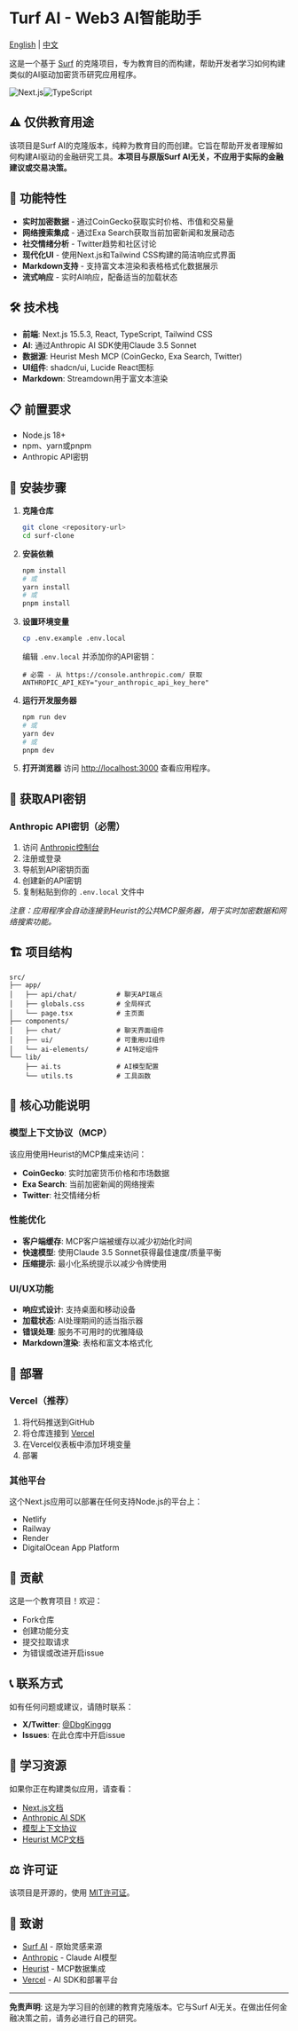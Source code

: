 # Turf AI - Web3 AI智能助手

[English](README.md) | [中文](README-zh.md)

这是一个基于 [Surf](https://asksurf.ai/chat) 的克隆项目，专为教育目的而构建，帮助开发者学习如何构建类似的AI驱动加密货币研究应用程序。

![Next.js](https://img.shields.io/badge/Next.js-15.5.3-black)![TypeScript](https://img.shields.io/badge/TypeScript-5-blue)

## ⚠️ 仅供教育用途

该项目是Surf AI的克隆版本，纯粹为教育目的而创建。它旨在帮助开发者理解如何构建AI驱动的金融研究工具。**本项目与原版Surf AI无关，不应用于实际的金融建议或交易决策。**

## 🚀 功能特性

- **实时加密数据** - 通过CoinGecko获取实时价格、市值和交易量
- **网络搜索集成** - 通过Exa Search获取当前加密新闻和发展动态
- **社交情绪分析** - Twitter趋势和社区讨论
- **现代化UI** - 使用Next.js和Tailwind CSS构建的简洁响应式界面
- **Markdown支持** - 支持富文本渲染和表格格式化数据展示
- **流式响应** - 实时AI响应，配备适当的加载状态

## 🛠️ 技术栈

- **前端**: Next.js 15.5.3, React, TypeScript, Tailwind CSS
- **AI**: 通过Anthropic AI SDK使用Claude 3.5 Sonnet
- **数据源**: Heurist Mesh MCP (CoinGecko, Exa Search, Twitter)
- **UI组件**: shadcn/ui, Lucide React图标
- **Markdown**: Streamdown用于富文本渲染

## 📋 前置要求

- Node.js 18+
- npm、yarn或pnpm
- Anthropic API密钥

## 🔧 安装步骤

1. **克隆仓库**

   ```bash
   git clone <repository-url>
   cd surf-clone
   ```

2. **安装依赖**

   ```bash
   npm install
   # 或
   yarn install
   # 或
   pnpm install
   ```

3. **设置环境变量**

   ```bash
   cp .env.example .env.local
   ```

   编辑 `.env.local` 并添加你的API密钥：

   ```env
   # 必需 - 从 https://console.anthropic.com/ 获取
   ANTHROPIC_API_KEY="your_anthropic_api_key_here"
   ```

4. **运行开发服务器**

   ```bash
   npm run dev
   # 或
   yarn dev
   # 或
   pnpm dev
   ```

5. **打开浏览器** 访问 <http://localhost:3000> 查看应用程序。

## 🔑 获取API密钥

### Anthropic API密钥（必需）

1. 访问 [Anthropic控制台](https://console.anthropic.com/)
2. 注册或登录
3. 导航到API密钥页面
4. 创建新的API密钥
5. 复制粘贴到你的 `.env.local` 文件中

*注意：应用程序会自动连接到Heurist的公共MCP服务器，用于实时加密数据和网络搜索功能。*

## 🏗️ 项目结构

```
src/
├── app/
│   ├── api/chat/          # 聊天API端点
│   ├── globals.css        # 全局样式
│   └── page.tsx           # 主页面
├── components/
│   ├── chat/              # 聊天界面组件
│   ├── ui/                # 可重用UI组件
│   └── ai-elements/       # AI特定组件
└── lib/
    ├── ai.ts              # AI模型配置
    └── utils.ts           # 工具函数
```

## 🎯 核心功能说明

### 模型上下文协议（MCP）

该应用使用Heurist的MCP集成来访问：

- **CoinGecko**: 实时加密货币价格和市场数据
- **Exa Search**: 当前加密新闻的网络搜索
- **Twitter**: 社交情绪分析

### 性能优化

- **客户端缓存**: MCP客户端被缓存以减少初始化时间
- **快速模型**: 使用Claude 3.5 Sonnet获得最佳速度/质量平衡
- **压缩提示**: 最小化系统提示以减少令牌使用

### UI/UX功能

- **响应式设计**: 支持桌面和移动设备
- **加载状态**: AI处理期间的适当指示器
- **错误处理**: 服务不可用时的优雅降级
- **Markdown渲染**: 表格和富文本格式化

## 🚀 部署

### Vercel（推荐）

1. 将代码推送到GitHub
2. 将仓库连接到 [Vercel](https://vercel.com)
3. 在Vercel仪表板中添加环境变量
4. 部署

### 其他平台

这个Next.js应用可以部署在任何支持Node.js的平台上：

- Netlify
- Railway
- Render
- DigitalOcean App Platform

## 🤝 贡献

这是一个教育项目！欢迎：

- Fork仓库
- 创建功能分支
- 提交拉取请求
- 为错误或改进开启issue

## 📞 联系方式

如有任何问题或建议，请随时联系：

- **X/Twitter**: [@DbgKinggg](https://x.com/DbgKinggg)
- **Issues**: 在此仓库中开启issue

## 📝 学习资源

如果你正在构建类似应用，请查看：

- [Next.js文档](https://nextjs.org/docs)
- [Anthropic AI SDK](https://sdk.vercel.ai/docs)
- [模型上下文协议](https://modelcontextprotocol.io/)
- [Heurist MCP文档](https://docs.heurist.ai/)

## ⚖️ 许可证

该项目是开源的，使用 [MIT许可证](LICENSE)。

## 🙏 致谢

- [Surf AI](https://surf.ai) - 原始灵感来源
- [Anthropic](https://anthropic.com) - Claude AI模型
- [Heurist](https://heurist.ai) - MCP数据集成
- [Vercel](https://vercel.com) - AI SDK和部署平台

---

**免责声明**: 这是为学习目的创建的教育克隆版本。它与Surf AI无关。在做出任何金融决策之前，请务必进行自己的研究。